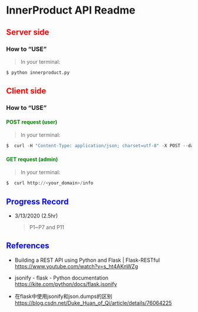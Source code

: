 InnerProduct API Readme
===

## <font color=red>Server side</font>
### How to “USE”
>In your terminal:
```python
$ python innerproduct.py
```


## <font color=red>Client side</font>
### How to “USE”
#### <font color=green>POST request (user)</font>
>In your terminal:
```python
$  curl -H "Content-Type: application/json; charset=utf-8" -X POST --data '{"x":[], "y":[]}' http://<your_domain>/innerproduct
```

#### <font color=green>GET request (admin)</font>
>In your terminal:
```python
$  curl http://<your_domain>/info
```



## <font color=blue>Progress Record</font>

-  3/13/2020 (2.5hr)
      >P1~P7 and P11 




## <font color=blue>References</font>
- Building a REST API using Python and Flask | Flask-RESTful
https://www.youtube.com/watch?v=s_ht4AKnWZg

- jsonify - flask - Python documentation
https://kite.com/python/docs/flask.jsonify

- 在flask中使用jsonify和json.dumps的区别
https://blog.csdn.net/Duke_Huan_of_Qi/article/details/76064225



